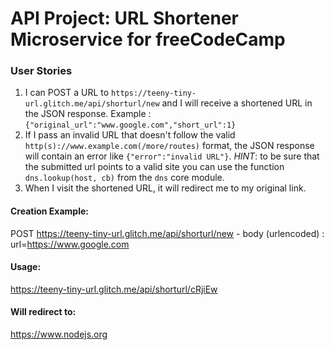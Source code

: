 # API Project: URL Shortener Microservice for freeCodeCamp


### User Stories

1. I can POST a URL to `https://teeny-tiny-url.glitch.me/api/shorturl/new` and I will receive a shortened URL in the JSON response. Example : `{"original_url":"www.google.com","short_url":1}`
2. If I pass an invalid URL that doesn't follow the valid `http(s)://www.example.com(/more/routes)` format, the JSON response will contain an error like `{"error":"invalid URL"}`. *HINT*: to be sure that the submitted url points to a valid site you can use the function `dns.lookup(host, cb)` from the `dns` core module.
3. When I visit the shortened URL, it will redirect me to my original link.


#### Creation Example:

POST https://teeny-tiny-url.glitch.me/api/shorturl/new - body (urlencoded) :  url=https://www.google.com

#### Usage:

https://teeny-tiny-url.glitch.me/api/shorturl/cRjiEw

#### Will redirect to:

https://www.nodejs.org